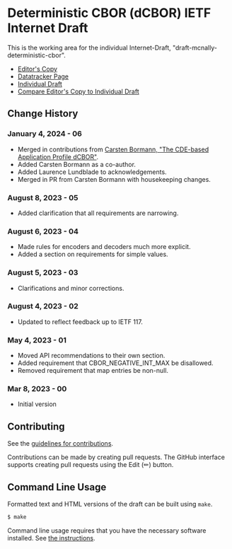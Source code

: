 # Deterministic CBOR (dCBOR) IETF Internet Draft

This is the working area for the individual Internet-Draft, "draft-mcnally-deterministic-cbor".

* [Editor's Copy](https://blockchaincommons.github.io/WIPs-IETF-draft-deterministic-cbor/draft-mcnally-deterministic-cbor.html)
* [Datatracker Page](https://datatracker.ietf.org/doc/draft-mcnally-deterministic-cbor)
* [Individual Draft](https://datatracker.ietf.org/doc/html/draft-mcnally-deterministic-cbor)
* [Compare Editor's Copy to Individual Draft](https://BlockchainCommons.github.io/WIPs-IETF-draft-dcbor/#go.draft-mcnally-deterministic-cbor.diff)

## Change History

### January 4, 2024 - 06

* Merged in contributions from [Carsten Bormann, "The CDE-based Application Profile dCBOR"](https://www.ietf.org/archive/id/draft-bormann-cbor-dcbor-04.html).
* Added Carsten Bormann as a co-author.
* Added Laurence Lundblade to acknowledgements.
* Merged in PR from Carsten Bormann with housekeeping changes.

### August 8, 2023 - 05

* Added clarification that all requirements are narrowing.

### August 6, 2023 - 04

* Made rules for encoders and decoders much more explicit.
* Added a section on requirements for simple values.

### August 5, 2023 - 03

* Clarifications and minor corrections.

### August 4, 2023 - 02

* Updated to reflect feedback up to IETF 117.

### May 4, 2023 - 01

* Moved API recommendations to their own section.
* Added requirement that CBOR_NEGATIVE_INT_MAX be disallowed.
* Removed requirement that map entries be non-null.

### Mar 8, 2023 - 00

* Initial version

## Contributing

See the
[guidelines for contributions](https://github.com/BlockchainCommons/WIPs-IETF-draft-deterministic-cbor/blob/master/CONTRIBUTING.md).

Contributions can be made by creating pull requests.
The GitHub interface supports creating pull requests using the Edit (✏) button.


## Command Line Usage

Formatted text and HTML versions of the draft can be built using `make`.

```sh
$ make
```

Command line usage requires that you have the necessary software installed.  See
[the instructions](https://github.com/martinthomson/i-d-template/blob/main/doc/SETUP.md).

